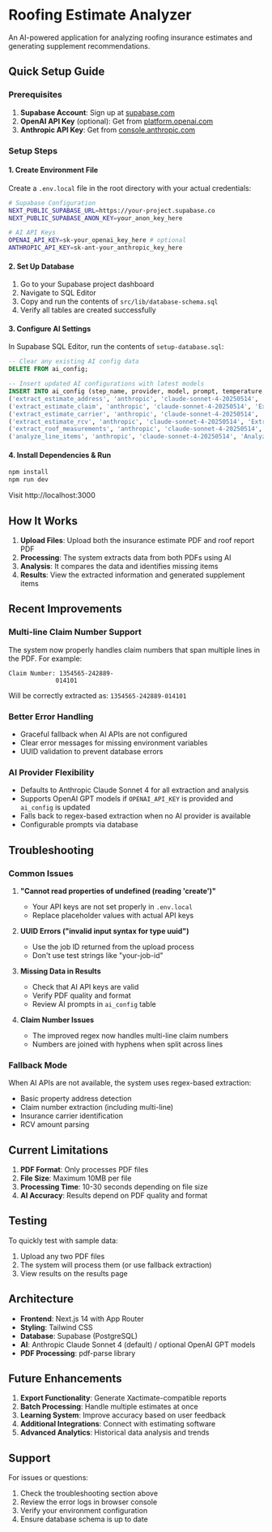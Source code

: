 # Roofing Estimate Analyzer

An AI-powered application for analyzing roofing insurance estimates and generating supplement recommendations.

## Quick Setup Guide

### Prerequisites

1. **Supabase Account**: Sign up at [supabase.com](https://supabase.com)
2. **OpenAI API Key** (optional): Get from [platform.openai.com](https://platform.openai.com)
3. **Anthropic API Key**: Get from [console.anthropic.com](https://console.anthropic.com)

### Setup Steps

#### 1. Create Environment File

Create a `.env.local` file in the root directory with your actual credentials:

```bash
# Supabase Configuration
NEXT_PUBLIC_SUPABASE_URL=https://your-project.supabase.co
NEXT_PUBLIC_SUPABASE_ANON_KEY=your_anon_key_here

# AI API Keys
OPENAI_API_KEY=sk-your_openai_key_here # optional
ANTHROPIC_API_KEY=sk-ant-your_anthropic_key_here
```

#### 2. Set Up Database

1. Go to your Supabase project dashboard
2. Navigate to SQL Editor
3. Copy and run the contents of `src/lib/database-schema.sql`
4. Verify all tables are created successfully

#### 3. Configure AI Settings

In Supabase SQL Editor, run the contents of `setup-database.sql`:

```sql
-- Clear any existing AI config data
DELETE FROM ai_config;

-- Insert updated AI configurations with latest models
INSERT INTO ai_config (step_name, provider, model, prompt, temperature, max_tokens) VALUES
('extract_estimate_address', 'anthropic', 'claude-sonnet-4-20250514', 'Extract the property address from this insurance estimate document. Look for the property address, which may be different from the insured''s mailing address. Return only the full property address as a single string.', 0.1, 200),
('extract_estimate_claim', 'anthropic', 'claude-sonnet-4-20250514', 'Extract the claim number from this insurance estimate document. Look for "Claim Number" or similar labels. The claim number may span multiple lines. Return the complete claim number only, joining any parts with hyphens if split across lines.', 0.1, 100),
('extract_estimate_carrier', 'anthropic', 'claude-sonnet-4-20250514', 'Extract the insurance carrier/company name from this insurance estimate document. Return only the company name.', 0.1, 100),
('extract_estimate_rcv', 'anthropic', 'claude-sonnet-4-20250514', 'Extract the total RCV (Replacement Cost Value) amount from this insurance estimate document. Return only the numeric value without currency symbols or commas.', 0.1, 100),
('extract_roof_measurements', 'anthropic', 'claude-sonnet-4-20250514', 'Extract all roof measurements from this inspection report including: total roof area in squares, eave length, rake length, ridge/hip length, valley length, number of stories, and predominant pitch. Return the values in a structured format with clear labels.', 0.3, 500),
('analyze_line_items', 'anthropic', 'claude-sonnet-4-20250514', 'Analyze the provided estimate and roof data to identify missing items or discrepancies. Focus on standard roofing components like drip edge, gutter apron, ice & water barrier, and other items that should be included based on the roof measurements. Return a structured analysis.', 0.5, 1000);
```

#### 4. Install Dependencies & Run

```bash
npm install
npm run dev
```

Visit http://localhost:3000

## How It Works

1. **Upload Files**: Upload both the insurance estimate PDF and roof report PDF
2. **Processing**: The system extracts data from both PDFs using AI
3. **Analysis**: It compares the data and identifies missing items
4. **Results**: View the extracted information and generated supplement items

## Recent Improvements

### Multi-line Claim Number Support
The system now properly handles claim numbers that span multiple lines in the PDF. For example:
```
Claim Number: 1354565-242889-
             014101
```
Will be correctly extracted as: `1354565-242889-014101`

### Better Error Handling
- Graceful fallback when AI APIs are not configured
- Clear error messages for missing environment variables
- UUID validation to prevent database errors

### AI Provider Flexibility
- Defaults to Anthropic Claude Sonnet 4 for all extraction and analysis
- Supports OpenAI GPT models if `OPENAI_API_KEY` is provided and `ai_config` is updated
- Falls back to regex-based extraction when no AI provider is available
- Configurable prompts via database

## Troubleshooting

### Common Issues

1. **"Cannot read properties of undefined (reading 'create')"**
   - Your API keys are not set properly in `.env.local`
   - Replace placeholder values with actual API keys

2. **UUID Errors ("invalid input syntax for type uuid")**
   - Use the job ID returned from the upload process
   - Don't use test strings like "your-job-id"

3. **Missing Data in Results**
   - Check that AI API keys are valid
   - Verify PDF quality and format
   - Review AI prompts in `ai_config` table

4. **Claim Number Issues**
   - The improved regex now handles multi-line claim numbers
   - Numbers are joined with hyphens when split across lines

### Fallback Mode
When AI APIs are not available, the system uses regex-based extraction:
- Basic property address detection
- Claim number extraction (including multi-line)
- Insurance carrier identification
- RCV amount parsing

## Current Limitations

1. **PDF Format**: Only processes PDF files
2. **File Size**: Maximum 10MB per file
3. **Processing Time**: 10-30 seconds depending on file size
4. **AI Accuracy**: Results depend on PDF quality and format

## Testing

To quickly test with sample data:
1. Upload any two PDF files
2. The system will process them (or use fallback extraction)
3. View results on the results page

## Architecture

- **Frontend**: Next.js 14 with App Router
- **Styling**: Tailwind CSS
- **Database**: Supabase (PostgreSQL)
- **AI**: Anthropic Claude Sonnet 4 (default) / optional OpenAI GPT models
- **PDF Processing**: pdf-parse library

## Future Enhancements

1. **Export Functionality**: Generate Xactimate-compatible reports
2. **Batch Processing**: Handle multiple estimates at once
3. **Learning System**: Improve accuracy based on user feedback
4. **Additional Integrations**: Connect with estimating software
5. **Advanced Analytics**: Historical data analysis and trends

## Support

For issues or questions:
1. Check the troubleshooting section above
2. Review the error logs in browser console
3. Verify your environment configuration
4. Ensure database schema is up to date